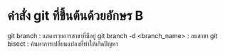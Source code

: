 # คำสั่ง git ที่ขึ้นต้นด้วยอักษร B
git branch : แสดงรายการสาขาที่มีอยู่
git branch -d <branch_name> : ลบสาขา
git bisect : ค้นหาการเปลี่ยนแปลงที่ทำให้เกิดปัญหา
